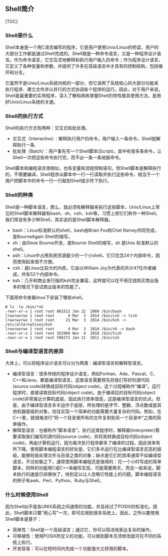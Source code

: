 ## Shell简介
[TOC]
### Shell是什么
Shell本身是一个用C语言编写的程序，它是用户使用Unix/Linux的桥梁，用户的大部分工作都是通过Shell完成的。Shell既是一种命令语言，又是一种程序设计语言。作为命令语言，它交互式地解释和执行用户输入的命令；作为程序设计语言，它定义了各种变量和参数，并提供了许多在高级语言中才具有的控制结构，包括循环和分支。

它虽然不是Unix/Linux系统内核的一部分，但它调用了系统核心的大部分功能来执行程序、建立文件并以并行的方式协调各个程序的运行。因此，对于用户来说，Shell是最重要的实用程序，深入了解和熟练掌握Shell的特性极其使用方法，是用好Unix/Linux系统的关键。

### Shell的执行方式
Shell的执行方式有两种：交互式和批处理。
- 交互式（Interactive）：解释执行用户的命令，用户输入一条命令，Shell就解释执行一条.
- 批处理（Batch）：用户事先写一个Shell脚本(Script)，其中有很多条命令，让Shell一次把这些命令执行完，而不必一条一条地敲命令。

Shell脚本和编程语言很相似，也有变量和流程控制语句，但Shell脚本是解释执行的，不需要编译，Shell程序从脚本中一行一行读取并执行这些命令，相当于一个用户把脚本中的命令一行一行敲到Shell提示符下执行。

### Shell的种类
Shell是一种脚本语言，那么，就必须有解释器来执行这些脚本，Unix/Linux上常见的Shell脚本解释器有bash、sh、csh、ksh等，习惯上把它们称作一种Shell。我们常说有多少种Shell，其实说的是Shell脚本解释器。

- bash：Linux标准默认的shell，bash由Brian Fox和Chet Ramey共同完成，是BourneAgain Shell的缩写。
- sh：由Steve Bourne开发，是Bourne Shell的缩写，sh 是Unix 标准默认的shell。
- ash：Linux中占用系统资源最少的一个小shell，它只包含24个内部命令，因而使用起来很不方便。
- csh：是Linux比较大的内核，它由以William Joy为代表的共计47位作者编成，共有52个内部命令。
- ksh：几乎和商业发行版的ksh完全兼容，这样就可以在不用花钱购买商业版本的情况下尝试商业版本的性能了。

下面用命令查看linux下安装了哪些shell。
```shell
# ls -la /bin/*sh
-rwxr-xr-x 1 root root 801512 Jan 22  2009 /bin/bash
lrwxrwxrwx 1 root root      4 Mar  3  2014 /bin/csh -> tcsh
lrwxrwxrwx 1 root root     21 Mar  3  2014 /bin/ksh -> /etc/alternatives/ksh
lrwxrwxrwx 1 root root      4 Mar  3  2014 /bin/sh -> bash
-rwxr-xr-x 1 root root 352904 Nov  4  2010 /bin/tcsh
-rwxr-xr-x 1 root root 596272 Jan 21  2011 /bin/zsh
```

### Shell与编译型语言的差异

大体上，可以将程序设计语言可以分为两类：编译型语言和解释型语言。

- 编译型语言：很多传统的程序设计语言，例如Fortran、Ada、Pascal、C、C++和Java，都是编译型语言。这类语言需要预先将我们写好的源代码(source code)转换成目标代码(object code)，这个过程被称作“编译”。运行程序时，直接读取目标代码(object code)。由于编译后的目标代码(object code)非常接近计算机底层，因此执行效率很高，这是编译型语言的优点。但是，由于编译型语言多半运作于底层，所处理的是字节、整数、浮点数或是其他机器层级的对象，往往实现一个简单的功能需要大量复杂的代码。例如，在C++里，就很难进行“将一个目录里所有的文件复制到另一个目录中”之类的简单操作。
- 解释型语言：也被称作“脚本语言”。执行这类程序时，解释器(interpreter)需要读取我们编写的源代码(source code)，并将其转换成目标代码(object code)，再由计算机运行。因为每次执行程序都多了编译的过程，因此效率有所下降。使用脚本编程语言的好处是，它们多半运行在比编译型语言还高的层级，能够轻易处理文件与目录之类的对象；缺点是它们的效率通常不如编译型语言。不过权衡之下，通常使用脚本编程还是值得的：花一个小时写成的简单脚本，同样的功能用C或C++来编写实现，可能需要两天，而且一般来说，脚本执行的速度已经够快了，快到足以让人忽略它性能上的问题。脚本编程语言的例子有awk、Perl、Python、Ruby与Shell。

### 什么时候使用Shell

因为Shell似乎是各UNIX系统之间通用的功能，并且经过了POSIX的标准化。因此，Shell脚本只要“用心写”一次，即可应用到很多系统上。因此，之所以要使用Shell脚本是基于：

- 简单性：Shell是一个高级语言；通过它，你可以简洁地表达复杂的操作。
- 可移植性：使用POSIX所定义的功能，可以做到脚本无须修改就可在不同的系统上执行。
- 开发容易：可以在短时间内完成一个功能强大又妤用的脚本。

